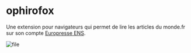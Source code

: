 # ophirofox
Une extension pour navigateurs qui permet de lire les articles du monde.fr sur son compte [Europresse ENS](http://proxy.rubens.ens.fr/login?url=https://nouveau.europresse.com/access/ip/default.aspx?un=PSLT_1).

![file](https://user-images.githubusercontent.com/552629/93182919-98168d00-f73a-11ea-9518-175847fdc677.gif)


